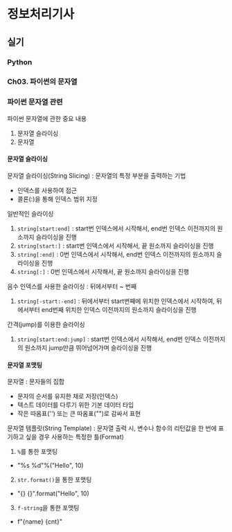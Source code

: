 # 정보처리기사

## 실기

### Python

### Ch03. 파이썬의 문자열

### 파이썬 문자열 관련

파이썬 문자열에 관한 중요 내용

1. 문자열 슬라이싱
2. 문자열

#### 문자열 슬라이싱

문자열 슬라이싱(String Slicing) : 문자열의 특정 부분을 출력하는 기법

- 인덱스를 사용하여 접근
- 콜론(:)을 통해 인덱스 범위 지정

일반적인 슬라이싱

1. `string[start:end]` : start번 인덱스에서 시작해서, end번 인덱스 이전까지의 원소까지 슬라이싱을 진행
2. `string[start:]` : start번 인덱스에서 시작해서, 끝 원소까지 슬라이싱을 진행
3. `string[:end]` : 0번 인덱스에서 시작해서, end번 인덱스 이전까지의 원소까지 슬라이싱을 진행
4. `string[:]` : 0번 인덱스에서 시작해서, 끝 원소까지 슬라이싱을 진행

음수 인덱스를 사용한 슬라이싱 : 뒤에서부터 ~ 번째

1. `string[-start:-end]` : 뒤에서부터 start번째에 위치한 인덱스에서 시작하여, 뒤에서부터 end번째 위치한 인덱스 이전까지의 원소까지 슬라이싱을 진행

간격(jump)를 이용한 슬라이싱

1. `string[start:end:jump]` : start번 인덱스에서 시작해서, end번 인덱스 이전까지의 원소까지 jump만큼 뛰어넘어가며 슬라이싱을 진행

#### 문자열 포맷팅

문자열 : 문자들의 집합

- 문자의 순서를 유지한 채로 저장(인덱스)
- 텍스트 데이터를 다루기 위한 기본 데이터 타입
- 작은 따옴표('') 또는 큰 따옴표("")로 감싸서 표현

문자열 템플릿(String Template) : 문자열 출력 시, 변수나 함수의 리턴값을 한 번에 표기하고 싶을 경우 사용하는 특정한 틀(Format)

1. `%`를 통한 포맷팅

- "%s %d"%("Hello", 10)

2. `str.format()`을 통한 포맷팅

- "{} {}".format("Hello", 10)

3. `f-string`을 통한 포맷팅

- f"{name} {cnt}"
